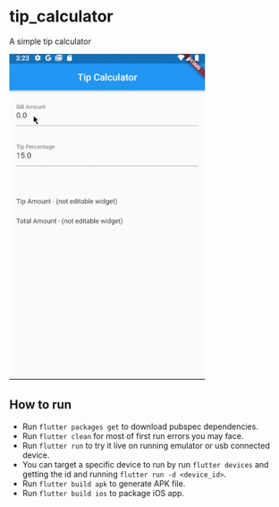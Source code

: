 # tip_calculator

A simple tip calculator

<img src="https://github.com/MichaelKMalak/simple_tip_calculator/blob/step-2/screenshots/screenshot_2.gif" width="350" />

## How to run ##
  - Run `flutter packages get` to download pubspec dependencies.
  - Run `flutter clean` for most of first run errors you may face.
  - Run `flutter run` to try it live on running emulator or usb connected device.
  - You can target a specific device to run by run `flutter devices` and getting the id and running `flutter run -d <device_id>`.
  - Run `flutter build apk` to generate APK file.
  - Run `flutter build ios` to package iOS app.
